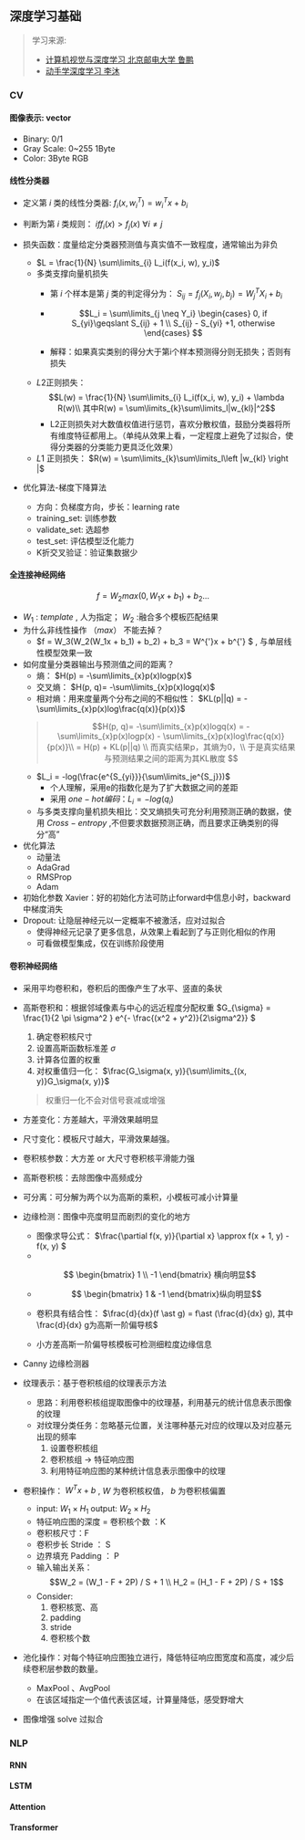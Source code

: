 ## 深度学习基础

> 学习来源:
> * [计算机视觉与深度学习 北京邮电大学 鲁鹏](https://www.bilibili.com/video/BV1V54y1B7K3/?spm_id_from=333.337.search-card.all.click&vd_source=6eeaf968db275442f9be23b6183a3fd2)
> * [动手学深度学习 李沐](http://zh-v2.d2l.ai/)

### CV

#### 图像表示: vector
* Binary: 0/1
* Gray Scale: 0~255 1Byte
* Color: 3Byte RGB

#### 线性分类器

* 定义第 $i$ 类的线性分类器: $f_i(x, w_i^T) = w_i^Tx + b_i$

* 判断为第 $i$ 类规则： $if f_i(x) > f_j(x)$  $\forall i\neq j$
* 损失函数：度量给定分类器预测值与真实值不一致程度，通常输出为非负
    * $L = \frac{1}{N} \sum\limits_{i} L_i(f(x_i, w), y_i)$
    * 多类支撑向量机损失
        * 第 $i$ 个样本是第 $j$ 类的判定得分为： $S_{ij} = f_j(X_i, w_j, b_j) = W_j^TX_i+ b_i$
        * $$L_i = \sum\limits_{j \neq Y_i} 
\begin{cases} 0, if S_{yi}\geqslant S_{ij} + 1 \\
                S_{ij} - S_{yi} +1, otherwise
\end{cases} 
$$

        * 解释：如果真实类别的得分大于第i个样本预测得分则无损失；否则有损失
    * $L2$正则损失： $$L(w) = \frac{1}{N} \sum\limits_{i} L_i(f(x_i, w), y_i) + \lambda R(w)\\ 其中R(w) = \sum\limits_{k}\sum\limits_l|w_{kl}|^2$$
        * L2正则损失对大数值权值进行惩罚，喜欢分散权值，鼓励分类器将所有维度特征都用上。（单纯从效果上看，一定程度上避免了过拟合，使得分类器的分类能力更具泛化效果）
    * $L1$ 正则损失： $R(w) = \sum\limits_{k}\sum\limits_l\left |w_{kl}  \right |$

* 优化算法-梯度下降算法
    * 方向：负梯度方向，步长：learning rate
    * training_set: 训练参数
    * validate_set: 选超参
    * test_set: 评估模型泛化能力
    * K折交叉验证：验证集数据少

#### 全连接神经网络
$$
f = W_2max(0, W_1x + b_1) + b_2 ...
$$
* $W_1$ : $template$ , 人为指定； $W_2$ :融合多个模板匹配结果
* 为什么非线性操作  $（max）$ 不能去掉？
    *  $f = W_3(W_2(W_1x + b_1) + b_2) + b_3 = W^{'}x + b^{'} $ 
    , 与单层线性模型效果一致 
* 如何度量分类器输出与预测值之间的距离？
    * 熵： $H(p) = -\sum\limits_{x}p(x)logp(x)$
    * 交叉熵： $H(p, q)= -\sum\limits_{x}p(x)logq(x)$
    * 相对熵：用来度量两个分布之间的不相似性：
     $KL(p||q) = -\sum\limits_{x}p(x)log\frac{q(x)}{p(x)}$
     >  $$H(p, q)= -\sum\limits_{x}p(x)logq(x) = -\sum\limits_{x}p(x)logp(x) - \sum\limits_{x}p(x)log\frac{q(x)}{p(x)}\\ = H(p) + KL(p||q) \\ 
     而真实结果p，其熵为0，\\ 于是真实结果与预测结果之间的距离为其KL散度 $$
    *   $L_i = -log(\frac{e^{S_{yi}}}{\sum\limits_je^{S_j}})$
        * 个人理解，采用e的指数化是为了扩大数据之间的差距
        * 采用 $one-hot编码： L_i = -log(q_i)$
    * 与多类支撑向量机损失相比：交叉熵损失可充分利用预测正确的数据，使用   $Cross-entropy$  ,不但要求数据预测正确，而且要求正确类别的得分“高”
* 优化算法
    * 动量法
    * AdaGrad
    * RMSProp
    * Adam
* 初始化参数 Xavier：好的初始化方法可防止forward中信息小时，backward中梯度消失
* Dropout: 让隐层神经元以一定概率不被激活，应对过拟合
    * 使得神经元记录了更多信息，从效果上看起到了与正则化相似的作用
    * 可看做模型集成，仅在训练阶段使用

    
#### 卷积神经网络

* 采用平均卷积和，卷积后的图像产生了水平、竖直的条状
* 高斯卷积和：根据邻域像素与中心的远近程度分配权重  $G_{\sigma} = \frac{1}{2 \pi \sigma^2 } e^{- \frac{(x^2 + y^2)}{2\sigma^2}} $
    1. 确定卷积核尺寸
    2. 设置高斯函数标准差 $\sigma$
    3. 计算各位置的权重
    4. 对权重值归一化： 
    $\frac{G_\sigma(x, y)}{\sum\limits_{(x, y)}G_\sigma(x, y)}$
    > 权重归一化不会对信号衰减或增强

* 方差变化：方差越大，平滑效果越明显
* 尺寸变化：模板尺寸越大，平滑效果越强。
* 卷积核参数：大方差 or 大尺寸卷积核平滑能力强
* 高斯卷积核：去除图像中高频成分
* 可分离：可分解为两个以为高斯的乘积，小模板可减小计算量
* 边缘检测：图像中亮度明显而剧烈的变化的地方
    * 图像求导公式：  $\frac{\partial f(x, y)}{\partial x} \approx f(x + 1, y) - f(x, y) $
    *     
   $$
   \begin{bmatrix}
   1  \\
   -1 
   \end{bmatrix} 横向明显$$
   
   * $$
   \begin{bmatrix}
   1  &
   -1 
   \end{bmatrix}纵向明显$$

    * 卷积具有结合性： 
    $\frac{d}{dx}(f \ast g) = f\ast (\frac{d}{dx} g), 其中 \frac{d}{dx} g为高斯一阶偏导核$
    * 小方差高斯一阶偏导核模板可检测细粒度边缘信息
* Canny 边缘检测器
* 纹理表示：基于卷积核组的纹理表示方法
    * 思路：利用卷积核组提取图像中的纹理基，利用基元的统计信息表示图像的纹理
    * 对纹理分类任务：忽略基元位置，关注哪种基元对应的纹理以及对应基元出现的频率
        1. 设置卷积核组
        2. 卷积核组 -> 特征响应图
        3. 利用特征响应图的某种统计信息表示图像中的纹理

* 卷积操作： 
$W^Tx + b$ , $W$ 为卷积核权值， $b$ 为卷积核偏置
    * input:  $W_1 \times H_1$ output: $W_2 \times H_2$
    * 特征响应图的深度 = 卷积核个数 ：K
    * 卷积核尺寸：F
    * 卷积步长 Stride ： S
    * 边界填充 Padding ： P
    * 输入输出关系： 
    $$W_2 = (W_1 - F + 2P) / S + 1 \\ H_2 = (H_1 - F + 2P) / S + 1$$
    * Consider: 
        1. 卷积核宽、高
        2. padding
        3. stride
        4. 卷积核个数
* 池化操作：对每个特征响应图独立进行，降低特征响应图宽度和高度，减少后续卷积层参数的数量。
    * MaxPool 、AvgPool
    * 在该区域指定一个值代表该区域，计算量降低，感受野增大
* 图像增强 solve 过拟合


### NLP

#### RNN

#### LSTM

#### Attention

#### Transformer
